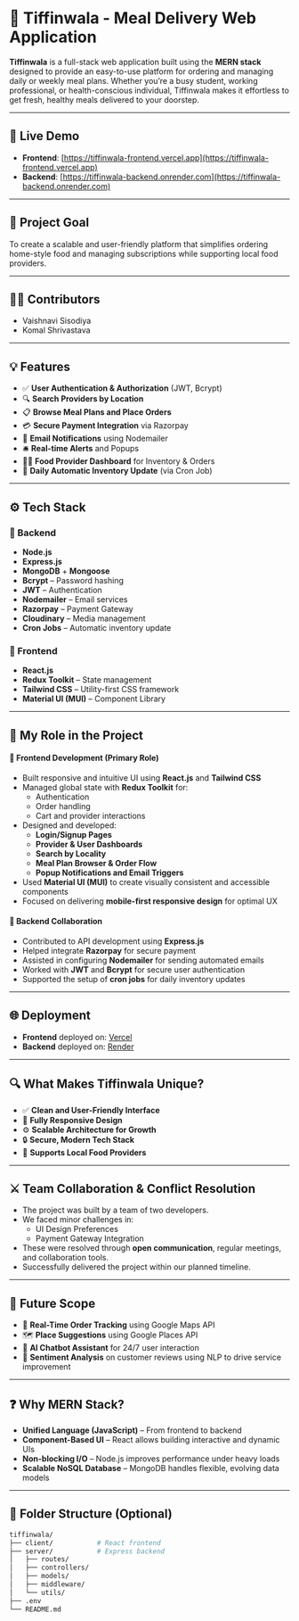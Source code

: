 # 🥗 Tiffinwala - Meal Delivery Web Application

**Tiffinwala** is a full-stack web application built using the **MERN stack** designed to provide an easy-to-use platform for ordering and managing daily or weekly meal plans. Whether you’re a busy student, working professional, or health-conscious individual, Tiffinwala makes it effortless to get fresh, healthy meals delivered to your doorstep.

---

## 🚀 Live Demo

- **Frontend**: [https://tiffinwala-frontend.vercel.app](https://tiffinwala-frontend.vercel.app)  
- **Backend**: [https://tiffinwala-backend.onrender.com](https://tiffinwala-backend.onrender.com)  

---

## 🎯 Project Goal

To create a scalable and user-friendly platform that simplifies ordering home-style food and managing subscriptions while supporting local food providers.

---

## 🧑‍💻 Contributors

- Vaishnavi Sisodiya  
- Komal Shrivastava

---

## 💡 Features

- ✅ **User Authentication & Authorization** (JWT, Bcrypt)  
- 🔍 **Search Providers by Location**  
- 📋 **Browse Meal Plans and Place Orders**  
- 💳 **Secure Payment Integration** via Razorpay  
- 📧 **Email Notifications** using Nodemailer  
- 🛎️ **Real-time Alerts** and Popups  
- 🧑‍🍳 **Food Provider Dashboard** for Inventory & Orders  
- 🔁 **Daily Automatic Inventory Update** (via Cron Job)  

---

## ⚙️ Tech Stack

### 🔧 Backend
- **Node.js**
- **Express.js**
- **MongoDB** + **Mongoose**
- **Bcrypt** – Password hashing
- **JWT** – Authentication
- **Nodemailer** – Email services
- **Razorpay** – Payment Gateway
- **Cloudinary** – Media management
- **Cron Jobs** – Automatic inventory update

### 🎨 Frontend
- **React.js**
- **Redux Toolkit** – State management
- **Tailwind CSS** – Utility-first CSS framework
- **Material UI (MUI)** – Component Library

---

## 🧩 My Role in the Project

#### 🎨 **Frontend Development** (Primary Role)
- Built responsive and intuitive UI using **React.js** and **Tailwind CSS**
- Managed global state with **Redux Toolkit** for:
  - Authentication
  - Order handling
  - Cart and provider interactions
- Designed and developed:
  - **Login/Signup Pages**
  - **Provider & User Dashboards**
  - **Search by Locality**
  - **Meal Plan Browser & Order Flow**
  - **Popup Notifications and Email Triggers**
- Used **Material UI (MUI)** to create visually consistent and accessible components
- Focused on delivering **mobile-first responsive design** for optimal UX

#### 🔧 **Backend Collaboration**
- Contributed to API development using **Express.js**
- Helped integrate **Razorpay** for secure payment
- Assisted in configuring **Nodemailer** for sending automated emails
- Worked with **JWT** and **Bcrypt** for secure user authentication
- Supported the setup of **cron jobs** for daily inventory updates

---

## 🌐 Deployment

- **Frontend** deployed on: [Vercel](https://vercel.com/)  
- **Backend** deployed on: [Render](https://render.com/)  

---

## 🔍 What Makes Tiffinwala Unique?

- ✅ **Clean and User-Friendly Interface**  
- 📱 **Fully Responsive Design**  
- ⚙️ **Scalable Architecture for Growth**  
- 🔒 **Secure, Modern Tech Stack**  
- 🤝 **Supports Local Food Providers**  

---

## ⚔️ Team Collaboration & Conflict Resolution

- The project was built by a team of two developers.
- We faced minor challenges in:
  - UI Design Preferences
  - Payment Gateway Integration
- These were resolved through **open communication**, regular meetings, and collaboration tools.
- Successfully delivered the project within our planned timeline.

---

## 🔮 Future Scope

- 📍 **Real-Time Order Tracking** using Google Maps API  
- 🗺️ **Place Suggestions** using Google Places API  
- 💬 **AI Chatbot Assistant** for 24/7 user interaction  
- 🧠 **Sentiment Analysis** on customer reviews using NLP to drive service improvement  

---

## ❓ Why MERN Stack?

- **Unified Language (JavaScript)** – From frontend to backend  
- **Component-Based UI** – React allows building interactive and dynamic UIs  
- **Non-blocking I/O** – Node.js improves performance under heavy loads  
- **Scalable NoSQL Database** – MongoDB handles flexible, evolving data models  

---

## 📂 Folder Structure (Optional)

```bash
tiffinwala/
├── client/           # React frontend
├── server/           # Express backend
│   ├── routes/
│   ├── controllers/
│   ├── models/
│   ├── middleware/
│   └── utils/
├── .env
└── README.md

